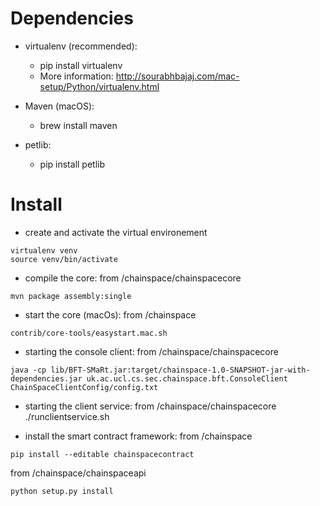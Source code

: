 # Dependencies
- virtualenv (recommended):
	- pip install virtualenv
	- More information: http://sourabhbajaj.com/mac-setup/Python/virtualenv.html

- Maven (macOS):
	- brew install maven 

- petlib:
	- pip install petlib
	
# Install
- create and activate the virtual environement
```
virtualenv venv
source venv/bin/activate
```

- compile the core:
from /chainspace/chainspacecore
```
mvn package assembly:single
```

- start the core (macOs):
from /chainspace
```
contrib/core-tools/easystart.mac.sh
```

- starting the console client:
from /chainspace/chainspacecore
```
java -cp lib/BFT-SMaRt.jar:target/chainspace-1.0-SNAPSHOT-jar-with-dependencies.jar uk.ac.ucl.cs.sec.chainspace.bft.ConsoleClient ChainSpaceClientConfig/config.txt
```
- starting the client service:
from /chainspace/chainspacecore
./runclientservice.sh

- install the smart contract framework:
from /chainspace
```
pip install --editable chainspacecontract
```
from /chainspace/chainspaceapi
```
python setup.py install
```

